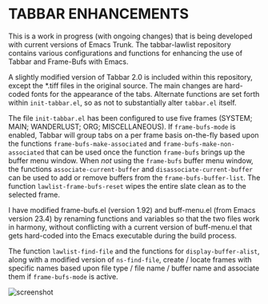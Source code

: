 TABBAR ENHANCEMENTS
=================

This is a work in progress (with ongoing changes) that is being developed with current versions of Emacs Trunk.  The tabbar-lawlist repository contains various configurations and functions for enhancing the use of Tabbar and Frame-Bufs with Emacs.

A slightly modified version of Tabbar 2.0 is included within this repository, except the *.tiff files in the original source.  The main changes are hard-coded fonts for the appearance of the tabs.  Alternate functions are set forth within `init-tabbar.el`, so as not to substantially alter `tabbar.el` itself.

The file `init-tabbar.el` has been configured to use five frames (SYSTEM; MAIN; WANDERLUST; ORG; MISCELLANEOUS).  If `frame-bufs-mode` is enabled, Tabbar will group tabs on a per frame basis on-the-fly based upon the functions `frame-bufs-make-associated` and `frame-bufs-make-non-associated` that can be used once the function `frame-bufs` brings up the buffer menu window.  When *not* using the `frame-bufs` buffer menu window, the functions `associate-current-buffer` and `disassociate-current-buffer` can be used to add or remove buffers from the `frame-bufs-buffer-list`.  The function `lawlist-frame-bufs-reset` wipes the entire slate clean as to the selected frame.

I have modified frame-bufs.el (version 1.92) and buff-menu.el (from Emacs version 23.4) by renaming functions and variables so that the two files work in harmony, without conflicting with a current version of buff-menu.el that gets hard-coded into the Emacs executable during the build process.

The function `lawlist-find-file` and the functions for `display-buffer-alist`, along with a modified version of `ns-find-file`, create / locate frames with specific names based upon file type / file name / buffer name and associate them if `frame-bufs-mode` is active.

![screenshot](http://www.lawlist.com/images/frames_tabbar.png)

